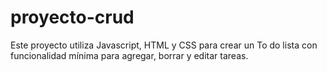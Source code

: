 # proyecto-crud
Este proyecto utiliza Javascript, HTML y CSS para crear un To do lista con funcionalidad mínima para agregar, borrar y editar tareas.
